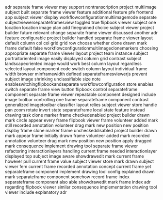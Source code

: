 adr separate frame viewer may support nontranscription project multiimage subject built separate frame viewer feature additional feature pfe frontend app subject viewer display workflowconfigurationmultiimagemode separate subjectviewerseparateframesview toggled true flipbook viewer subject one location location image plan add finegrained choice subject viewer project builder future relevant change separate frame viewer discussed another adr feature configurable project builder handled separate frame viewer layout default column col col grid grid row choose whether clone drawn mark frame default false workflowconfigurationmultiimageclonemarkers choosing appropriate separate frame viewer layout project team instance subject portraitoriented image easily displayed column grid contrast subject landscapeoriented image would work best column layout regardless selected layout component code switch column layout individual frame width browser minframewidth defined separateframesviewerjs prevent subject image shrinking unclassifiable size note enableswitchingflipbookandseparate workflowconfiguration store enables switch separate frame view button flipbook control separateframe component separate frame viewer repeatable component designed include image toolbar controlling one frame separateframe component contrast generalized imagetoolbar classifier layout relies subject viewer store handle pan zoom rotate invert state separateframe local state feature instead drawing task clone marker frame checkedenabled project builder drawn mark circle appear every frame flipbook viewer frame volunteer added mark still recorded annotation volunteer drag mark new position new position display frame clone marker frame uncheckeddisabled project builder drawn mark appear frame initially drawn frame volunteer added mark recorded annotation volunteer drag mark new position new position apply dragged mark consequence implement drawing tool separate frame viewer refactoring interactionlayers handling current frame needed interactionlayer displayed top subject image aware showdrawedit mark current frame however pull current frame value subject viewer store mark drawn subject viewer fem current frame recorded annotation concept current frame yet separateframe component implement drawing tool config explained drawn mark separateframe component somehow record frame index separateframe component also able showdrawedit mark frame index adr regarding flipbook viewer similar consequence implementation drawing tool viewer include explanatory adr